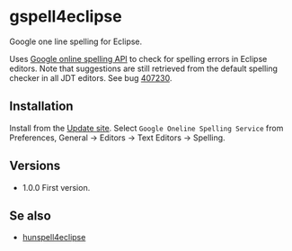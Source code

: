 gspell4eclipse
==============

Google one line spelling for Eclipse.

Uses <a href="http://code.google.com/p/google-api-spelling-java">Google online spelling API</a> to check for spelling
errors in Eclipse editors. Note that suggestions are still retrieved from the default spelling checker in all JDT
editors. See bug <a href="https://bugs.eclipse.org/bugs/show_bug.cgi?id=407230">407230</a>.

Installation 
------------

Install from the <a href="https://github.com/eplatti/gspell4eclipse">Update site</a>.
Select <code>Google Oneline Spelling Service</code> from Preferences, General -> Editors -> Text Editors -> Spelling.


Versions
--------

* 1.0.0 First version.


Se also
---------

* <a href="http://code.google.com/p/hunspell4eclipse/">hunspell4eclipse</a>